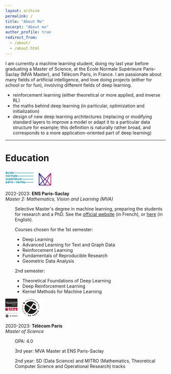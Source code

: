 ```yaml
---
layout: archive
permalink: /
title: "About Me"
excerpt: "About me"
author_profile: true
redirect_from: 
  - /about/
  - /about.html
---
```

  
I am currently a machine learning student, doing my last year before graduating a Master of Science, at the École Normale Supérieure Paris-Saclay (MVA Master), and Télécom Paris, in France. I am passionate about many fields of artificial intelligence, and love doing projects (either for school or for fun), involving different fields of deep learning.

- reinforcement learning (either theoretical or more applied, and inverse RL)
- the maths behind deep learning (in particular, optimization and initialization)
- design of new deep learning architectures (replacing or modifying standard layers to improve a model or adapt it to a particular data structure for example; this definition is naturally rather broad, and corresponds to a more application-oriented part of deep learning)

---

# Education

<div>
    <img src="/images/about/logo_ens_saclay.png" style="height: 50px">
    <img src="/images/about/logo_mva.png" style="height: 40px">
</div>

2022-2023: **ENS Paris-Saclay**<br>
<em>Master 2: Mathematics, Vision and Learning (MVA)</em>
<div style="margin-left: 30px;">

<p>Selective Master's degree in machine learning, preparing the students for research and a PhD. See the <a href="https://www.master-mva.com/">official website</a> (in French), or <a href="https://www.ip-paris.fr/en/education/masters/mathematics-and-applications-program/master-year-2-mathematics-vision-learning">here</a> (in English).</p>



Courses chosen for the 1st semester:
<ul>
<li>Deep Learning</li>
<li>Advanced Learning for Text and Graph Data</li>
<li>Reinforcement Learning</li>
<li>Fundamentals of Reproducible Research</li>
<li>Geometric Data Analysis</li>
</ul>

2nd semester:
<ul>
<li>Theoretical Foundations of Deep Learning</li>
<li>Deep Reinforcement Learning</li>
<li>Kernel Methods for Machine Learning</li>
</ul>
</div>


<div>
    <img src="/images/about/logo_telecom_paris.png" style="height: 60px">
    <img src="/images/about/logo_ipparis.png" style="height: 60px">
</div>

2020-2023: **Télécom Paris**<br>
<em>Master of Science</em>
<div style="margin-left: 30px;">

<p>GPA: 4.0</p>

<p>3rd year: MVA Master at ENS Paris-Saclay</p>
<p>2nd year: SD (Data Science) and MITRO (Mathematics, Theoretical Computer Science and Operational Research) tracks</p>
</div>

